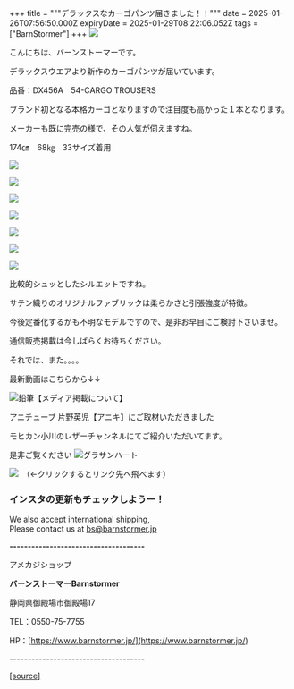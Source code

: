 +++
title = """デラックスなカーゴパンツ届きました！！"""
date = 2025-01-26T07:56:50.000Z
expiryDate = 2025-01-29T08:22:06.052Z
tags = ["BarnStormer"]
+++
[![](https://stat.ameba.jp/user_images/20231023/16/barnstormer-go/b2/03/p/o0420015015354743273.png)](https://ameblo.jp/barnstormer-go/entry-12825670498.html)

こんにちは、バーンストーマーです。

デラックスウエアより新作のカーゴパンツが届いています。

品番：DX456A　54-CARGO TROUSERS　

ブランド初となる本格カーゴとなりますので注目度も高かった１本となります。

メーカーも既に完売の様で、その人気が伺えますね。

174㎝　68㎏　33サイズ着用

[![](https://stat.ameba.jp/user_images/20250126/16/barnstormer-go/c9/db/j/o0466070015537316247.jpg)](https://stat.ameba.jp/user_images/20250126/16/barnstormer-go/c9/db/j/o0466070015537316247.jpg)

[![](https://stat.ameba.jp/user_images/20250126/16/barnstormer-go/e6/2b/j/o0466070015537316251.jpg)](https://stat.ameba.jp/user_images/20250126/16/barnstormer-go/e6/2b/j/o0466070015537316251.jpg)

[![](https://stat.ameba.jp/user_images/20250126/16/barnstormer-go/a0/21/j/o0466070015537316255.jpg)](https://stat.ameba.jp/user_images/20250126/16/barnstormer-go/a0/21/j/o0466070015537316255.jpg)

[![](https://stat.ameba.jp/user_images/20250126/16/barnstormer-go/93/be/j/o0466070015537316256.jpg)](https://stat.ameba.jp/user_images/20250126/16/barnstormer-go/93/be/j/o0466070015537316256.jpg)

[![](https://stat.ameba.jp/user_images/20250126/16/barnstormer-go/21/16/j/o0466070015537316259.jpg)](https://stat.ameba.jp/user_images/20250126/16/barnstormer-go/21/16/j/o0466070015537316259.jpg)

[![](https://stat.ameba.jp/user_images/20250126/16/barnstormer-go/f7/2e/j/o0466070015537316246.jpg)](https://stat.ameba.jp/user_images/20250126/16/barnstormer-go/f7/2e/j/o0466070015537316246.jpg)

[![](https://stat.ameba.jp/user_images/20250126/16/barnstormer-go/78/76/j/o0700046615537316262.jpg)](https://stat.ameba.jp/user_images/20250126/16/barnstormer-go/78/76/j/o0700046615537316262.jpg)

比較的シュッとしたシルエットですね。

サテン織りのオリジナルファブリックは柔らかさと引張強度が特徴。

今後定番化するかも不明なモデルですので、是非お早目にご検討下さいませ。

通信販売掲載は今しばらくお待ちください。

それでは、また。。。。

最新動画はこちらから↓↓

![鉛筆](https://stat100.ameba.jp/blog/ucs/img/char/char3/519.png)【メディア掲載について】

アニチューブ 片野英児【アニキ】にご取材いただきました

モヒカン小川のレザーチャンネルにてご紹介いただいてます。

是非ご覧ください ![グラサンハート](https://stat100.ameba.jp/blog/ucs/img/char/char3/148.png)

[![](https://stat.ameba.jp/user_images/20230412/16/barnstormer-go/6a/23/p/o0108010815269242493.png)](https://www.instagram.com/barnstormer_daily/)　（←クリックするとリンク先へ飛べます）

### インスタの更新もチェックしようー！

We also accept international shipping,  
Please contact us at bs@barnstormer.jp

**\-------------------------------------**

アメカジショップ

**バーンストーマーBarnstormer**

静岡県御殿場市御殿場17

TEL：0550-75-7755

HP：[https://www.barnstormer.jp/](https://www.barnstormer.jp/)

**\-------------------------------------**

[[source]](https://ameblo.jp/barnstormer-go/entry-12883946027.html)
